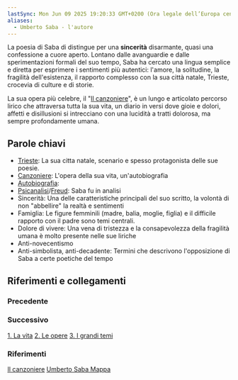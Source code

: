```yaml
---
lastSync: Mon Jun 09 2025 19:20:33 GMT+0200 (Ora legale dell’Europa centrale)
aliases:
  - Umberto Saba - l'autore
---
```

La poesia di Saba di distingue per una **sincerità** disarmante, quasi una confessione a cuore aperto. Lontano dalle avanguardie e dalle sperimentazioni formali del suo tempo, Saba ha cercato una lingua semplice e diretta per esprimere i sentimenti più autentici: l'amore, la solitudine, la fragilità dell'esistenza, il rapporto complesso con la sua città natale, Trieste, crocevia di culture e di storie.

La sua opera più celebre, il "[Il canzoniere](Il%20canzoniere.md)", è un lungo e articolato percorso lirico che attraversa tutta la sua vita, un diario in versi dove gioie e dolori, affetti e disillusioni si intrecciano con una lucidità a tratti dolorosa, ma sempre profondamente umana.

## Parole chiavi
- [Trieste](Trieste.md): La sua citta natale, scenario e spesso protagonista delle sue poesie.
- [Canzoniere](Il%20canzoniere.md): L'opera della sua vita, un'autobiografia
- [Autobiografia](Autobiografia.md): [](Letteratura/Umberto%20Saba/2.%20Le%20opere.md#Ernesto|Ernesto)
- [Psicanalisi](Psicanalisi.md)/[Freud](Sigmund%20Freud.md):  Saba fu in analisi
- Sincerità: Una delle caratteristiche principali del suo scritto, la volontà di non "abbellire" la realtà e sentimenti
- Famiglia: Le figure femminili (madre, balia, moglie, figlia) e il difficile rapporto con il padre sono temi centrali.
- Dolore di vivere: Una vena di tristezza e la consapevolezza della fragilità umana è molto presente nelle sue liriche
- Anti-novecentismo
- Anti-simbolista, anti-decadente: Termini che descrivono l'opposizione di Saba a certe poetiche del tempo

## Riferimenti e collegamenti
### Precedente


### Successivo
[1. La vita](Letteratura/Umberto%20Saba/1.%20La%20vita.md)
[2. Le opere](Letteratura/Umberto%20Saba/2.%20Le%20opere.md)
[3. I grandi temi](Letteratura/Umberto%20Saba/3.%20I%20grandi%20temi.md)

### Riferimenti
[Il canzoniere](Il%20canzoniere.md)
[Umberto Saba Mappa](Umberto%20Saba%20Mappa.canvas)